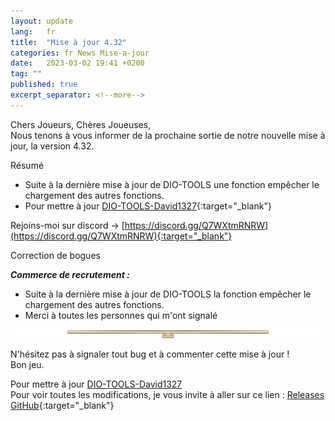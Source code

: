 ```yaml
---
layout: update
lang:   fr
title:  "Mise à jour 4.32"
categories: fr News Mise-a-jour
date:   2023-03-02 19:41 +0200
tag: ""
published: true
excerpt_separator: <!--more-->
---
```


Chers Joueurs, Chères Joueuses,<br>
Nous tenons à vous informer de la prochaine sortie de notre nouvelle mise à jour, la version 4.32.

<div class="gpcl note">Résumé</div>

* Suite à la dernière mise à jour de DIO-TOOLS une fonction empêcher le chargement des autres fonctions.
* Pour mettre à jour [DIO-TOOLS-David1327][1]{:target="_blank"}

Rejoins-moi sur discord -> [https://discord.gg/Q7WXtmRNRW](https://discord.gg/Q7WXtmRNRW){:target="_blank"}
<!--more-->

<div class="gpcl bug">Correction de bogues</div>

***Commerce de recrutement :***
* Suite à la dernière mise à jour de DIO-TOOLS la fonction empêcher le chargement des autres fonctions.<br>
* Merci à toutes les personnes qui m'ont signalé

![](/img/site/gpcl/gpcl-line.png)

N'hésitez pas à signaler tout bug et à commenter cette mise à jour !<br>
Bon jeu.

Pour mettre à jour [DIO-TOOLS-David1327][1]<br>
Pour voir toutes les modifications, je vous invite à aller sur ce lien : [Releases GitHub](https://github.com/DIO-David1327/DIO-TOOLS-David1327/releases){:target="_blank"}


[1]: /DIO-TOOLS-David1327/code.user.js "DIO-TOOLS-David1327"